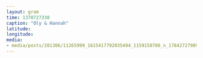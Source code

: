 ```yaml
---
layout: gram
time: 1370727338
caption: "Oly & Hannah"
latitude: 
longitude: 
media:
- media/posts/201306/11265999_1615417792035494_1159150786_n_17842727989000351.jpg
---
```

